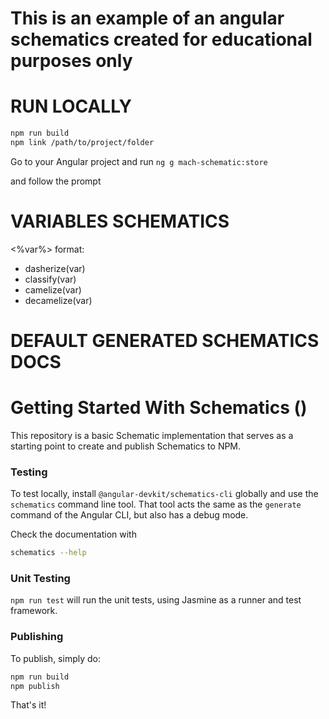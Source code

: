 # This is an example of an angular schematics created for educational purposes only

# RUN LOCALLY

```bash
npm run build
npm link /path/to/project/folder
```

Go to your Angular project and run
`ng g mach-schematic:store`

and follow the prompt

# VARIABLES SCHEMATICS

<%var%>
format:

- dasherize(var)
- classify(var)
- camelize(var)
- decamelize(var)

# DEFAULT GENERATED SCHEMATICS DOCS

# Getting Started With Schematics ()

This repository is a basic Schematic implementation that serves as a starting point to create and publish Schematics to NPM.

### Testing

To test locally, install `@angular-devkit/schematics-cli` globally and use the `schematics` command line tool. That tool acts the same as the `generate` command of the Angular CLI, but also has a debug mode.

Check the documentation with

```bash
schematics --help
```

### Unit Testing

`npm run test` will run the unit tests, using Jasmine as a runner and test framework.

### Publishing

To publish, simply do:

```bash
npm run build
npm publish
```

That's it!
